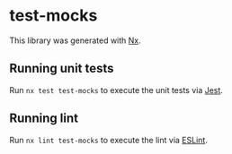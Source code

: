 # test-mocks

This library was generated with [Nx](https://nx.dev).

## Running unit tests

Run `nx test test-mocks` to execute the unit tests via [Jest](https://jestjs.io).

## Running lint

Run `nx lint test-mocks` to execute the lint via [ESLint](https://eslint.org/).

